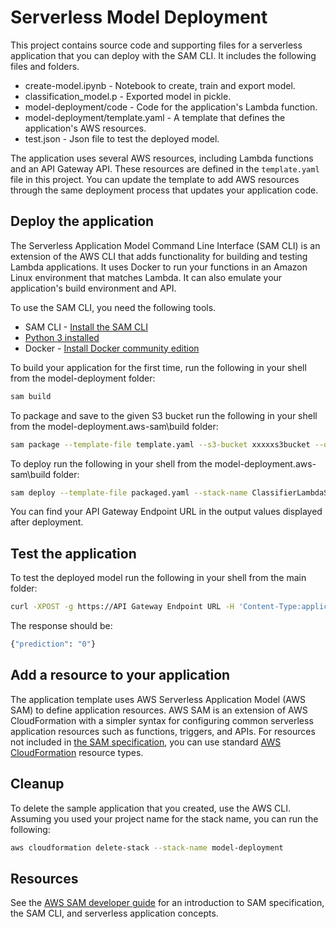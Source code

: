 # Serverless Model Deployment

This project contains source code and supporting files for a serverless application that you can deploy with the SAM CLI. It includes the following files and folders.

- create-model.ipynb - Notebook to create, train and export model.
- classification_model.p - Exported model in pickle.
- model-deployment/code - Code for the application's Lambda function.
- model-deployment/template.yaml - A template that defines the application's AWS resources.
- test.json - Json file to test the deployed model.

The application uses several AWS resources, including Lambda functions and an API Gateway API. These resources are defined in the `template.yaml` file in this project. You can update the template to add AWS resources through the same deployment process that updates your application code.

## Deploy the application

The Serverless Application Model Command Line Interface (SAM CLI) is an extension of the AWS CLI that adds functionality for building and testing Lambda applications. It uses Docker to run your functions in an Amazon Linux environment that matches Lambda. It can also emulate your application's build environment and API.

To use the SAM CLI, you need the following tools.

* SAM CLI - [Install the SAM CLI](https://docs.aws.amazon.com/serverless-application-model/latest/developerguide/serverless-sam-cli-install.html)
* [Python 3 installed](https://www.python.org/downloads/)
* Docker - [Install Docker community edition](https://hub.docker.com/search/?type=edition&offering=community)

To build your application for the first time, run the following in your shell from the model-deployment folder:

```bash
sam build 
```


To package and save to the given S3 bucket run the following in your shell from the model-deployment\.aws-sam\build folder:

```bash
sam package --template-file template.yaml --s3-bucket xxxxxs3bucket --output-template-file packaged.yaml
```
To deploy run the following in your shell from the model-deployment\.aws-sam\build folder:

```bash
sam deploy --template-file packaged.yaml --stack-name ClassifierLambdaStack --capabilities CAPABILITY_IAM
```

You can find your API Gateway Endpoint URL in the output values displayed after deployment.

## Test the application

To test the deployed model run the following in your shell from the main folder:

```bash
curl -XPOST -g https://API Gateway Endpoint URL -H 'Content-Type:application/json' -d "@test.json"
```

The response should be:

```bash
{"prediction": "0"}
```

## Add a resource to your application
The application template uses AWS Serverless Application Model (AWS SAM) to define application resources. AWS SAM is an extension of AWS CloudFormation with a simpler syntax for configuring common serverless application resources such as functions, triggers, and APIs. For resources not included in [the SAM specification](https://github.com/awslabs/serverless-application-model/blob/master/versions/2016-10-31.md), you can use standard [AWS CloudFormation](https://docs.aws.amazon.com/AWSCloudFormation/latest/UserGuide/aws-template-resource-type-ref.html) resource types.


## Cleanup

To delete the sample application that you created, use the AWS CLI. Assuming you used your project name for the stack name, you can run the following:

```bash
aws cloudformation delete-stack --stack-name model-deployment
```

## Resources

See the [AWS SAM developer guide](https://docs.aws.amazon.com/serverless-application-model/latest/developerguide/what-is-sam.html) for an introduction to SAM specification, the SAM CLI, and serverless application concepts.
